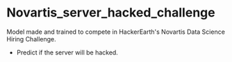 # Novartis_server_hacked_challenge


Model made and trained to compete in HackerEarth's Novartis Data Science Hiring Challenge.

- Predict if the server will be hacked.
